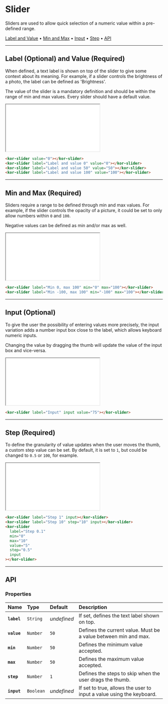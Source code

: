 # Slider

Sliders are used to allow quick selection of a numeric value within a pre-defined range.

[Label and Value](<components/slider#label-(optional)-and-value-(required)>) • [Min and Max](<components/slider#min-and-max-(required)>) • [Input](<components/slider#input-(optional)>) • [Step](<components/slider#step-(required)>) • [API](components/slider#api)

---

## Label (Optional) and Value (Required)

When defined, a text label is shown on top of the slider to give some context about its meaning. For example, if a slider controls the brightness of a photo, the label can be defined as 'Brightness'.

The value of the slider is a mandatory definition and should be within the range of min and max values. Every slider should have a default value.

<iframe src="./assets/docs/components/slider/label-and-value.html"></iframe>

```html
<kor-slider value="0"></kor-slider>
<kor-slider label="Label and value 0" value="0"></kor-slider>
<kor-slider label="Label and value 50" value="50"></kor-slider>
<kor-slider label="Label and value 100" value="100"></kor-slider>
```

---

## Min and Max (Required)

Sliders require a range to be defined through min and max values. For example, if the slider controls the opacity of a picture, it could be set to only allow numbers within `0` and `100`.

Negative values can be defined as min and/or max as well.

<iframe src="./assets/docs/components/slider/min-and-max.html"></iframe>

```html
<kor-slider label="Min 0, max 100" min="0" max="100"></kor-slider>
<kor-slider label="Min -100, max 100" min="-100" max="100"></kor-slider>
```

---

## Input (Optional)

To give the user the possibility of entering values more precisely, the input variation adds a number input box close to the label, which allows keyboard numeric inputs.

Changing the value by dragging the thumb will update the value of the input box and vice-versa.

<iframe src="./assets/docs/components/slider/input.html"></iframe>

```html
<kor-slider label="Input" input value="75"></kor-slider>
```

---

## Step (Required)

To define the granularity of value updates when the user moves the thumb, a custom step value can be set. By default, it is set to `1`, but could be changed to `0.5` or `100`, for example.

<iframe src="./assets/docs/components/slider/step.html"></iframe>

```html
<kor-slider label="Step 1" input></kor-slider>
<kor-slider label="Step 10" step="10" input></kor-slider>
<kor-slider
  label="Step 0.1"
  min="0"
  max="10"
  value="5"
  step="0.5"
  input
></kor-slider>
```

---

## API

### Properties

| Name        | Type      | Default     | Description                                                          |
| :---------- | :-------- | :---------- | :------------------------------------------------------------------- |
| **`label`** | `String`  | _undefined_ | If set, defines the text label shown on top.                         |
| **`value`** | `Number`  | `50`        | Defines the current value. Must be a value between min and max.      |
| **`min`**   | `Number`  | `50`        | Defines the minimum value accepted.                                  |
| **`max`**   | `Number`  | `50`        | Defines the maximum value accepted.                                  |
| **`step`**  | `Number`  | `1`         | Defines the steps to skip when the user drags the thumb.             |
| **`input`** | `Boolean` | _undefined_ | If set to true, allows the user to input a value using the keyboard. |
